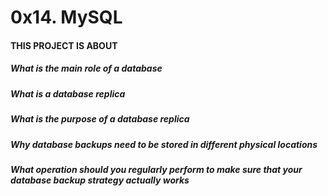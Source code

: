# 0x14. MySQL
#### THIS PROJECT IS ABOUT 
##### What is the main role of a database
##### What is a database replica
##### What is the purpose of a database replica
##### Why database backups need to be stored in different physical locations
##### What operation should you regularly perform to make sure that your database backup strategy actually works